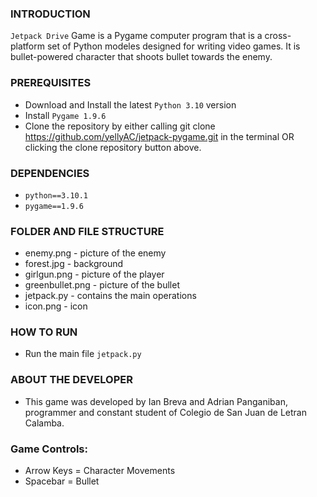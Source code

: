 ### INTRODUCTION
`Jetpack Drive` Game is a Pygame computer program that is a cross-platform set of Python modeles designed for
writing video games. It is bullet-powered character that shoots bullet towards the enemy.

### PREREQUISITES
- Download and Install the latest `Python 3.10` version
- Install `Pygame 1.9.6`
- Clone the repository by either calling git clone https://github.com/yellyAC/jetpack-pygame.git 
  in the terminal OR clicking the clone repository button above.

### DEPENDENCIES
- `python==3.10.1`
- `pygame==1.9.6`

### FOLDER AND FILE STRUCTURE
- enemy.png - picture of the enemy
- forest.jpg - background
- girlgun.png - picture of the player
- greenbullet.png - picture of the bullet
- jetpack.py - contains the main operations
- icon.png - icon

### HOW TO RUN
- Run the main file `jetpack.py`

### ABOUT THE DEVELOPER
- This game was developed by Ian Breva and Adrian Panganiban, programmer and constant student of Colegio de San Juan de Letran Calamba.

### Game Controls: 
- Arrow Keys = Character Movements
- Spacebar = Bullet